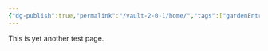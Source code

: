 ```yaml
---
{"dg-publish":true,"permalink":"/vault-2-0-1/home/","tags":["gardenEntry"]}
---
```


This is yet another test page.
